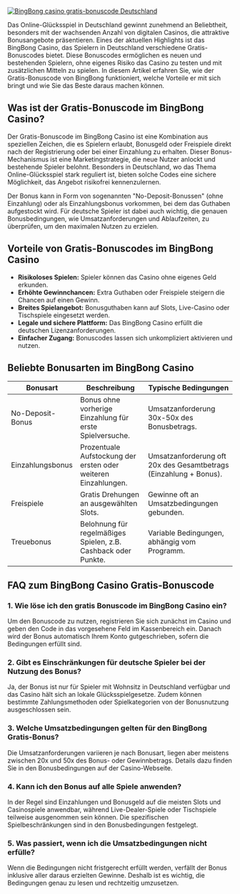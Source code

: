 [![BingBong casino gratis-bonuscode Deutschland](https://123-caf.pages.dev/gitsignup.png)](https://vrmoo.ru/Bt82HjjY)

<p>Das Online-Glücksspiel in Deutschland gewinnt zunehmend an Beliebtheit, besonders mit der wachsenden Anzahl von digitalen Casinos, die attraktive Bonusangebote präsentieren. Eines der aktuellen Highlights ist das BingBong Casino, das Spielern in Deutschland verschiedene Gratis-Bonuscodes bietet. Diese Bonuscodes ermöglichen es neuen und bestehenden Spielern, ohne eigenes Risiko das Casino zu testen und mit zusätzlichen Mitteln zu spielen. In diesem Artikel erfahren Sie, wie der Gratis-Bonuscode von BingBong funktioniert, welche Vorteile er mit sich bringt und wie Sie das Beste daraus machen können.</p>  <h2>Was ist der Gratis-Bonuscode im BingBong Casino?</h2> <p>Der Gratis-Bonuscode im BingBong Casino ist eine Kombination aus speziellen Zeichen, die es Spielern erlaubt, Bonusgeld oder Freispiele direkt nach der Registrierung oder bei einer Einzahlung zu erhalten. Dieser Bonus-Mechanismus ist eine Marketingstrategie, die neue Nutzer anlockt und bestehende Spieler belohnt. Besonders in Deutschland, wo das Thema Online-Glücksspiel stark reguliert ist, bieten solche Codes eine sichere Möglichkeit, das Angebot risikofrei kennenzulernen.</p> <p>Der Bonus kann in Form von sogenannten "No-Deposit-Bonussen" (ohne Einzahlung) oder als Einzahlungsbonus vorkommen, bei dem das Guthaben aufgestockt wird. Für deutsche Spieler ist dabei auch wichtig, die genauen Bonusbedingungen, wie Umsatzanforderungen und Ablaufzeiten, zu überprüfen, um den maximalen Nutzen zu erzielen.</p>  <h2>Vorteile von Gratis-Bonuscodes im BingBong Casino</h2> <ul>   <li><strong>Risikoloses Spielen:</strong> Spieler können das Casino ohne eigenes Geld erkunden.</li>   <li><strong>Erhöhte Gewinnchancen:</strong> Extra Guthaben oder Freispiele steigern die Chancen auf einen Gewinn.</li>   <li><strong>Breites Spielangebot:</strong> Bonusguthaben kann auf Slots, Live-Casino oder Tischspiele eingesetzt werden.</li>   <li><strong>Legale und sichere Plattform:</strong> Das BingBong Casino erfüllt die deutschen Lizenzanforderungen.</li>   <li><strong>Einfacher Zugang:</strong> Bonuscodes lassen sich unkompliziert aktivieren und nutzen.</li> </ul>  <h2>Beliebte Bonusarten im BingBong Casino</h2> <table>   <thead>     <tr>       <th>Bonusart</th>       <th>Beschreibung</th>       <th>Typische Bedingungen</th>     </tr>   </thead>   <tbody>     <tr>       <td>No-Deposit-Bonus</td>       <td>Bonus ohne vorherige Einzahlung für erste Spielversuche.</td>       <td>Umsatzanforderung 30x-50x des Bonusbetrags.</td>     </tr>     <tr>       <td>Einzahlungsbonus</td>       <td>Prozentuale Aufstockung der ersten oder weiteren Einzahlungen.</td>       <td>Umsatzanforderung oft 20x des Gesamtbetrags (Einzahlung + Bonus).</td>     </tr>     <tr>       <td>Freispiele</td>       <td>Gratis Drehungen an ausgewählten Slots.</td>       <td>Gewinne oft an Umsatzbedingungen gebunden.</td>     </tr>     <tr>       <td>Treuebonus</td>       <td>Belohnung für regelmäßiges Spielen, z.B. Cashback oder Punkte.</td>       <td>Variable Bedingungen, abhängig vom Programm.</td>     </tr>   </tbody> </table>  <h2>FAQ zum BingBong Casino Gratis-Bonuscode</h2>  <h3>1. Wie löse ich den gratis Bonuscode im BingBong Casino ein?</h3> <p>Um den Bonuscode zu nutzen, registrieren Sie sich zunächst im Casino und geben den Code in das vorgesehene Feld im Kassenbereich ein. Danach wird der Bonus automatisch Ihrem Konto gutgeschrieben, sofern die Bedingungen erfüllt sind.</p>  <h3>2. Gibt es Einschränkungen für deutsche Spieler bei der Nutzung des Bonus?</h3> <p>Ja, der Bonus ist nur für Spieler mit Wohnsitz in Deutschland verfügbar und das Casino hält sich an lokale Glücksspielgesetze. Zudem können bestimmte Zahlungsmethoden oder Spielkategorien von der Bonusnutzung ausgeschlossen sein.</p>  <h3>3. Welche Umsatzbedingungen gelten für den BingBong Gratis-Bonus?</h3> <p>Die Umsatzanforderungen variieren je nach Bonusart, liegen aber meistens zwischen 20x und 50x des Bonus- oder Gewinnbetrags. Details dazu finden Sie in den Bonusbedingungen auf der Casino-Webseite.</p>  <h3>4. Kann ich den Bonus auf alle Spiele anwenden?</h3> <p>In der Regel sind Einzahlungen und Bonusgeld auf die meisten Slots und Casinospiele anwendbar, während Live-Dealer-Spiele oder Tischspiele teilweise ausgenommen sein können. Die spezifischen Spielbeschränkungen sind in den Bonusbedingungen festgelegt.</p>  <h3>5. Was passiert, wenn ich die Umsatzbedingungen nicht erfülle?</h3> <p>Wenn die Bedingungen nicht fristgerecht erfüllt werden, verfällt der Bonus inklusive aller daraus erzielten Gewinne. Deshalb ist es wichtig, die Bedingungen genau zu lesen und rechtzeitig umzusetzen.</p>
